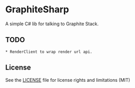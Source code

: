 # GraphiteSharp

A simple C# lib for talking to Graphite Stack.

## TODO	
	* RenderClient to wrap render url api.
	
## License

See the [LICENSE](LICENSE.md) file for license rights and limitations (MIT)